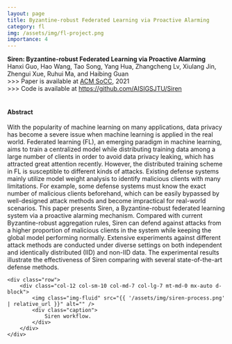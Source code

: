```yaml
---
layout: page
title: Byzantine-robust Federated Learning via Proactive Alarming
category: fl
img: /assets/img/fl-project.png
importance: 4
---
```


<div class="title"><strong>Siren: Byzantine-robust Federated Learning via Proactive Alarming</strong></div>
<div class="author">
    Hanxi Guo, Hao Wang, Tao Song, Yang Hua, Zhangcheng Lv, Xiulang Jin, Zhengui Xue, Ruhui Ma, and Haibing Guan
</div>
<div class="periodical">
    >>> Paper is available at <a href="https://dl.acm.org/doi/abs/10.1145/3472883.3486990">ACM SoCC</a>, 2021 <br />
    >>> Code is available at <a href="https://github.com/AISIGSJTU/Siren">https://github.com/AISIGSJTU/Siren</a>
</div>

<!-- <div>
    <div class="title">Harvesting Idle Resources in Serverless Computing via Reinforcement Learning</div>
    <div class="author">
        Hanfei Yu, <em>Hao Wang</em>,Jian Li, and Seung-Jong Park
    </div>

    <div class="periodical">
        Available at <a href="https://arxiv.org/abs/2108.12717">arXiv:2108.12717</a>, 2021
    </div>
</div> -->

<br />

#### Abstract

With the popularity of machine learning on many applications, data privacy has become a severe issue when machine learning is applied in the real world. Federated learning (FL), an emerging paradigm in machine learning, aims to train a centralized model while distributing training data among a large number of clients in order to avoid data privacy leaking, which has attracted great attention recently. However, the distributed training scheme in FL is susceptible to different kinds of attacks. Existing defense systems mainly utilize model weight analysis to identify malicious clients with many limitations. For example, some defense systems must know the exact number of malicious clients beforehand, which can be easily bypassed by well-designed attack methods and become impractical for real-world scenarios.
This paper presents Siren, a Byzantine-robust federated learning system via a proactive alarming mechanism. Compared with current Byzantine-robust aggregation rules, Siren can defend against attacks from a higher proportion of malicious clients in the system while keeping the global model performing normally. Extensive experiments against different attack methods are conducted under diverse settings on both independent and identically distributed (IID) and non-IID data. The experimental results illustrate the effectiveness of Siren comparing with several state-of-the-art defense methods.

<!-- Every project has a beautiful feature showcase page.
It's easy to include images in a flexible 3-column grid format.
Make your photos 1/3, 2/3, or full width.

To give your project a background in the portfolio page, just add the img tag to the front matter like so:

    ---
    layout: page
    title: project
    description: a project with a background image
    img: /assets/img/12.jpg
    --- -->

<!-- <div class="row">
    <div class="col-sm mt-3 mt-md-0">
        <img class="img-fluid rounded z-depth-1" src="{{ '/assets/img/1.jpg' | relative_url }}" alt="" title="example image"/>
    </div>
    <div class="col-sm mt-3 mt-md-0">
        <img class="img-fluid rounded z-depth-1" src="{{ '/assets/img/3.jpg' | relative_url }}" alt="" title="example image"/>
    </div>
    <div class="col-sm mt-3 mt-md-0">
        <img class="img-fluid rounded z-depth-1" src="{{ '/assets/img/5.jpg' | relative_url }}" alt="" title="example image"/>
    </div>
</div>
<div class="caption">
    Caption photos easily. On the left, a road goes through a tunnel. Middle, leaves artistically fall in a hipster photoshoot. Right, in another hipster photoshoot, a lumberjack grasps a handful of pine needles.
</div> -->
<div class="container">

    <div class="row">
        <div class="col-12 col-sm-10 col-md-7 col-lg-7 mt-md-0 mx-auto d-block">
            <img class="img-fluid" src="{{ '/assets/img/siren-process.png' | relative_url }}" alt="" />
            <div class="caption">
                Siren workflow.
            </div>
        </div>
    </div>

</div>


<!-- You can also put regular text between your rows of images.
Say you wanted to write a little bit about your project before you posted the rest of the images.
You describe how you toiled, sweated, *bled* for your project, and then... you reveal it's glory in the next row of images. -->

<!-- 
<div class="row justify-content-sm-center">
    <div class="col-sm-8 mt-3 mt-md-0">
        <img class="img-fluid rounded z-depth-1" src="{{ '/assets/img/6.jpg' | relative_url }}" alt="" title="example image"/>
    </div>
    <div class="col-sm-4 mt-3 mt-md-0">
        <img class="img-fluid rounded z-depth-1" src="{{ '/assets/img/11.jpg' | relative_url }}" alt="" title="example image"/>
    </div>
</div>
<div class="caption">
    You can also have artistically styled 2/3 + 1/3 images, like these.
</div>


The code is simple.
Just wrap your images with `<div class="col-sm">` and place them inside `<div class="row">` (read more about the <a href="https://getbootstrap.com/docs/4.4/layout/grid/" target="_blank">Bootstrap Grid</a> system).
To make images responsive, add `img-fluid` class to each; for rounded corners and shadows use `rounded` and `z-depth-1` classes.
Here's the code for the last row of images above:

```html
<div class="row justify-content-sm-center">
    <div class="col-sm-8 mt-3 mt-md-0">
        <img class="img-fluid rounded z-depth-1" src="{{ '/assets/img/6.jpg' | relative_url }}" alt="" title="example image"/>
    </div>
    <div class="col-sm-4 mt-3 mt-md-0">
        <img class="img-fluid rounded z-depth-1" src="{{ '/assets/img/11.jpg' | relative_url }}" alt="" title="example image"/>
    </div>
</div>
``` -->